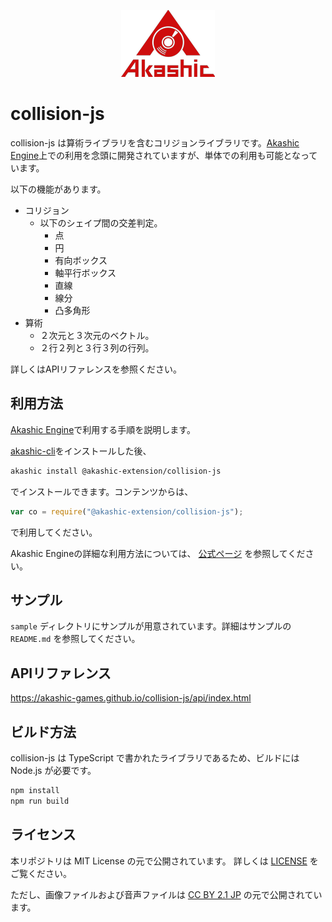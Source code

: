 <p align="center">
<img src="https://raw.githubusercontent.com/akashic-games/collision-js/master/img/akashic.png"/>
</p>

# collision-js

collision-js は算術ライブラリを含むコリジョンライブラリです。[Akashic Engine](https://akashic-games.github.io/)上での利用を念頭に開発されていますが、単体での利用も可能となっています。

以下の機能があります。

- コリジョン
    - 以下のシェイプ間の交差判定。
        - 点
        - 円
        - 有向ボックス
        - 軸平行ボックス
        - 直線
        - 線分
        - 凸多角形
- 算術
    - ２次元と３次元のベクトル。
    - ２行２列と３行３列の行列。

詳しくはAPIリファレンスを参照ください。

## 利用方法

[Akashic Engine](https://akashic-games.github.io/)で利用する手順を説明します。

[akashic-cli](https://github.com/akashic-games/akashic-cli)をインストールした後、

```sh
akashic install @akashic-extension/collision-js
```

でインストールできます。コンテンツからは、

```javascript
var co = require("@akashic-extension/collision-js");
```

で利用してください。

Akashic Engineの詳細な利用方法については、 [公式ページ](https://akashic-games.github.io/) を参照してください。

## サンプル

`sample` ディレクトリにサンプルが用意されています。詳細はサンプルの `README.md` を参照してください。

## APIリファレンス

https://akashic-games.github.io/collision-js/api/index.html

## ビルド方法

collision-js は TypeScript で書かれたライブラリであるため、ビルドには Node.js が必要です。

```sh
npm install
npm run build
```

## ライセンス

本リポジトリは MIT License の元で公開されています。
詳しくは [LICENSE](./LICENSE) をご覧ください。

ただし、画像ファイルおよび音声ファイルは
[CC BY 2.1 JP](https://creativecommons.org/licenses/by/2.1/jp/) の元で公開されています。
